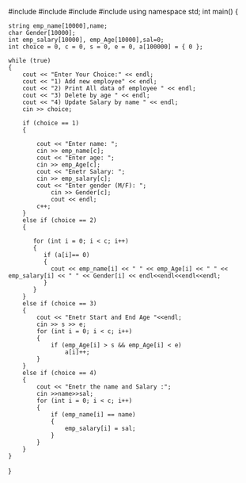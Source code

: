 #include <iostream>
#include <string>
#include <cmath>
#include <algorithm>
using namespace std;
int main()
{

	string emp_name[10000],name;
	char Gender[10000];
	int emp_salary[10000], emp_Age[10000],sal=0;
	int choice = 0, c = 0, s = 0, e = 0, a[100000] = { 0 };

	while (true)
	{
		cout << "Enter Your Choice:" << endl;
		cout << "1) Add new employee" << endl;
		cout << "2) Print All data of employee " << endl;
		cout << "3) Delete by age " << endl;
		cout << "4) Update Salary by name " << endl;
		cin >> choice;

		if (choice == 1)
		{
			
			cout << "Enter name: ";
			cin >> emp_name[c];
			cout << "Enter age: ";
			cin >> emp_Age[c];
			cout << "Enetr Salary: ";
			cin >> emp_salary[c];
			cout << "Enter gender (M/F): ";
				cin >> Gender[c];
				cout << endl;
			c++;
		}
		else if (choice == 2)
		{
			
	       for (int i = 0; i < c; i++)
    	   {
			  if (a[i]== 0)
		      {
		    	cout << emp_name[i] << " " << emp_Age[i] << " " << emp_salary[i] << " " << Gender[i] << endl<<endl<<endl<<endl;
	  	      }
	       }
		}
		else if (choice == 3)
		{
			cout << "Enetr Start and End Age "<<endl;
			cin >> s >> e;
			for (int i = 0; i < c; i++)
			{
				if (emp_Age[i] > s && emp_Age[i] < e)
					a[i]++;
			}
		}
		else if (choice == 4)
		{
			cout << "Enetr the name and Salary :";
			cin >>name>>sal;
			for (int i = 0; i < c; i++)
			{
				if (emp_name[i] == name)
				{
					emp_salary[i] = sal;
				}
			}
		}
	}
}
